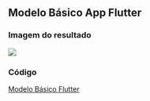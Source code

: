 ## Modelo Básico App Flutter

### Imagem do resultado
<img src="https://github.com/Rodrig-1999/Senac/blob/master/Aulas%20Thiago/aula4/aula4.PNG" widht="150">

### Código
[Modelo Básico Flutter](main.dart)
